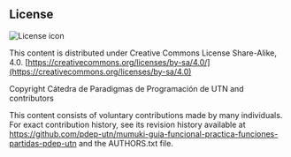 ## License
![License icon](https://licensebuttons.net/l/by-sa/3.0/88x31.png)

This content is distributed under Creative Commons License Share-Alike, 4.0. [https://creativecommons.org/licenses/by-sa/4.0/](https://creativecommons.org/licenses/by-sa/4.0)

Copyright Cátedra de Paradigmas de Programación de UTN and contributors

This content consists of voluntary contributions made by many
individuals. For exact contribution history, see its revision history
available at https://github.com/pdep-utn/mumuki-guia-funcional-practica-funciones-partidas-pdep-utn and the AUTHORS.txt file.

